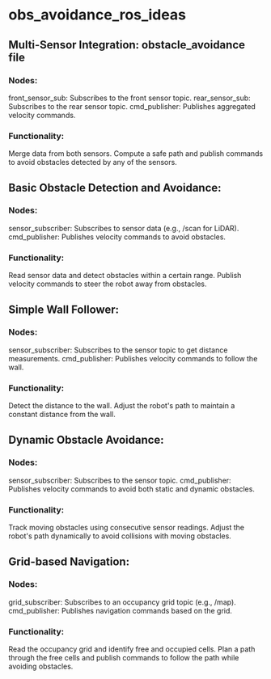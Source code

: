 # obs_avoidance_ros_ideas

## Multi-Sensor Integration: obstacle_avoidance file
### Nodes:
front_sensor_sub: Subscribes to the front sensor topic.
rear_sensor_sub: Subscribes to the rear sensor topic.
cmd_publisher: Publishes aggregated velocity commands.
### Functionality:
Merge data from both sensors.
Compute a safe path and publish commands to avoid obstacles detected by any of the sensors.

## Basic Obstacle Detection and Avoidance:
### Nodes:
sensor_subscriber: Subscribes to sensor data (e.g., /scan for LiDAR).
cmd_publisher: Publishes velocity commands to avoid obstacles.
### Functionality:
Read sensor data and detect obstacles within a certain range.
Publish velocity commands to steer the robot away from obstacles.

## Simple Wall Follower:
### Nodes:
sensor_subscriber: Subscribes to the sensor topic to get distance measurements.
cmd_publisher: Publishes velocity commands to follow the wall.
### Functionality:
Detect the distance to the wall.
Adjust the robot's path to maintain a constant distance from the wall.

## Dynamic Obstacle Avoidance:
### Nodes:
sensor_subscriber: Subscribes to the sensor topic.
cmd_publisher: Publishes velocity commands to avoid both static and dynamic obstacles.
### Functionality:
Track moving obstacles using consecutive sensor readings.
Adjust the robot's path dynamically to avoid collisions with moving obstacles.

## Grid-based Navigation:
### Nodes:
grid_subscriber: Subscribes to an occupancy grid topic (e.g., /map).
cmd_publisher: Publishes navigation commands based on the grid.
### Functionality:
Read the occupancy grid and identify free and occupied cells.
Plan a path through the free cells and publish commands to follow the path while avoiding obstacles.
